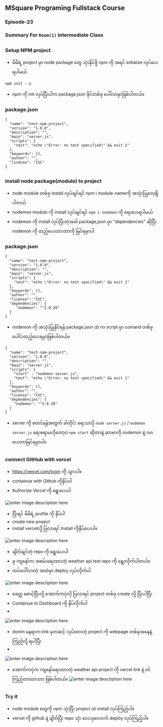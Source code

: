 ﻿## MSquare Programing Fullstack Course

### Episode-23

### Summary For  `Room(1)`  intermediate Class

##
### Setup NPM project
- မိမိရဲ့ project မှာ node package  တွေ သုံးနိုင်ဖို့ npm ကို အရင် initialize လုပ်ပေးရပါမယ်
```properties
npm init --y
```
- npm ကို init လုပ်ပြီးပါက package.json ဖိုင်တစ်ခု ပေါ်လာမှာဖြစ်ပါတယ်။
### package.json
```properties
{
  "name": "test-npm-project",
  "version": "1.0.0",
  "description": "",
  "main": "server.js",
  "scripts": {
    "test": "echo \"Error: no test specified\" && exit 1"
  },
  "keywords": [],
  "author": "",
  "license": "ISC"
}
```

##
### install node package(module) to project
- node module တစ်ခု install လုပ်ချင်ရင် npm i module-nameကို အသုံးပြုလေ့ရှိပါတယ်
-  nodemon  module ကို install လုပ်ချင်ရင် `npm i nodemon` ကို ရေးပေးရပါမယ်
- nodemon ကို install  လုပ်ပြီးတဲ့အခါ package,json မှာ "dependencies" ဆိုပြီး nodemon ကို ထည့်ပေးထားတာကို မြင်ရမှာပါ
### package.json
```properties
{
  "name": "test-npm-project",
  "version": "1.0.0",
  "description": "",
  "main": "server.js",
  "scripts": {
    "test": "echo \"Error: no test specified\" && exit 1"
  },
  "keywords": [],
  "author": "",
  "license": "ISC",
  "dependencies": {
     "nodemon": "^2.0.20"
  }
}
```
- nodemon ကို အသုံးပြုနိုင်ရန် package.json ထဲ က script မှာ comand တစ်ခု  ပေါင်းထည့်ပေးရမှာဖြစ်ပါတယ်။
```properties
{
  "name": "test-npm-project",
  "version": "1.0.0",
  "description": "",
  "main": "server.js",
  "scripts": {
    "start" : "nodemon server.js",
    "test": "echo \"Error: no test specified\" && exit 1"
  },
  "keywords": [],
  "author": "",
  "license": "ISC",
  "dependencies": {
    "nodemon": "^2.0.20"
  }
}

```
- server ကို စတင်ရန်အတွက် ခါတိုင်း ရေးသလို `node server.js` / `nodemon server.js` ရေးစရာမလိုတော့ပဲ `npm start` ဆိုတာနဲ့ ဆာဗာကို nodemon နဲ့ run ပေးတာမြင်ရမှာပါ။
##
### connect GitHub with vercel 
- https://vercel.com/login ကို သွားပါ။
- containue with Github ကိုနှိပ်ပါ
- Authorize Vercel ကို ရွေးပေးပါ

![enter image description here](https://raw.githubusercontent.com/Aungmyanmar32/msquare-fullstack-m2/main/vercel1.png)

- ပြီးရင် မိမိရဲ့ profile ကို နှိပ်ပါ
- create new project
- install vercelလို့ ပြလာရင် Install ကိုနှိပ်ပေးပါ။

![enter image description here](https://raw.githubusercontent.com/Aungmyanmar32/msquare-fullstack-m2/main/vercel2.png)

- ချိတ်ချင်တဲ့ repo ကို ရွေးပေးပါ
- ခု ကျနော်က အစမ်းရေးထားတဲ့ weather api test repo ကို ရွေးလိုက်ပါတယ်။
- ထပ်ပေါ်လာတဲ့ အထဲမှာ deploy လုပ်လိုက်ပါ

![enter image description here](https://raw.githubusercontent.com/Aungmyanmar32/msquare-fullstack-m2/main/vercel4.png)

- ခေတ္တ စောင့်ပြီးလို့ အောက်ကပုံလို ပြလာရင် project တစ်ခု create  လို့ ပြီးပါပြီး
- Containue to Dashboard ကို နှိပ်လိုက်ပါ
- 
![enter image description here](https://raw.githubusercontent.com/Aungmyanmar32/msquare-fullstack-m2/main/vercel5.png)
- domin နေရာက link မှတဆင့် လုပ်ထားတဲ့ project ကို webpage တစ်ခုအနေနဲ့ ကြည့်လို့ ရပါပြီး
- 
![enter image description here](https://raw.githubusercontent.com/Aungmyanmar32/msquare-fullstack-m2/main/vercel6.png)
- အောက်ကပုံက  ကျနော်ရေးထားတဲ့ weather  api project ကို vercel link နဲ့ ၀င်ကြည့်တာထားတာ ဖြစ်ပါတယ်။
![enter image description here](https://raw.githubusercontent.com/Aungmyanmar32/msquare-fullstack-m2/main/vercel7.png)

##
### Try it
-  node module တွေကို npm သုံးပြီး project ထဲ install လုပ်ကြည့်ပါ။
- vercel ကို  github နဲ့ ချိတ်ပြီး repo သုံး လေးခုလောက် deploy လုပ်ကြည့်ပါ။
